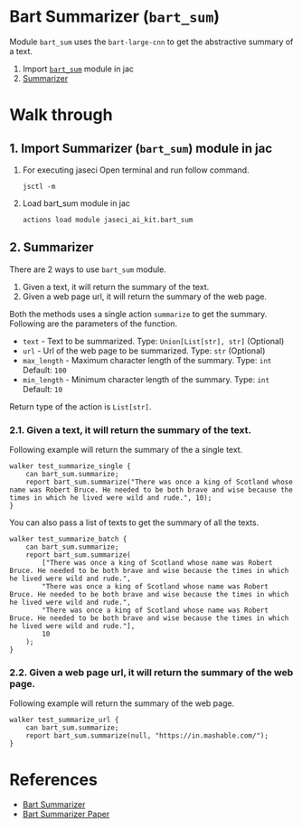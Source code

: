 # **Bart Summarizer (`bart_sum`)**

Module `bart_sum` uses the `bart-large-cnn` to get the abstractive summary of a text.

1. Import [`bart_sum`](#1-import-summarizer-bart_sum-module-in-jac) module in jac
2. [Summarizer](#2-summarizer)

# **Walk through**

## **1. Import Summarizer (`bart_sum`) module in jac**
1. For executing jaseci Open terminal and run follow command.
    ```
    jsctl -m
    ```
2.  Load bart_sum module in jac
    ```
    actions load module jaseci_ai_kit.bart_sum
    ```


## **2. Summarizer**
There are 2 ways to use `bart_sum` module.
1. Given a text, it will return the summary of the text.
2. Given a web page url, it will return the summary of the web page.

Both the methods uses a single action `summarize` to get the summary. Following are the parameters of the function.
* `text` - Text to be summarized. Type: `Union[List[str], str]` (Optional)
* `url` - Url of the web page to be summarized. Type: `str` (Optional)
* `max_length` - Maximum character length of the summary. Type: `int` Default: `100`
* `min_length` - Minimum character length of the summary. Type: `int` Default: `10`

Return type of the action is `List[str]`.

### **2.1. Given a text, it will return the summary of the text.**
Following example will return the summary of the a single text.

```jac
walker test_summarize_single {
    can bart_sum.summarize;
    report bart_sum.summarize("There was once a king of Scotland whose name was Robert Bruce. He needed to be both brave and wise because the times in which he lived were wild and rude.", 10);
}
```
You can also pass a list of texts to get the summary of all the texts.
```jac
walker test_summarize_batch {
    can bart_sum.summarize;
    report bart_sum.summarize(
        ["There was once a king of Scotland whose name was Robert Bruce. He needed to be both brave and wise because the times in which he lived were wild and rude.",
        "There was once a king of Scotland whose name was Robert Bruce. He needed to be both brave and wise because the times in which he lived were wild and rude.",
        "There was once a king of Scotland whose name was Robert Bruce. He needed to be both brave and wise because the times in which he lived were wild and rude."],
        10
    );
}
```

### **2.2. Given a web page url, it will return the summary of the web page.**
Following example will return the summary of the web page.

```jac
walker test_summarize_url {
    can bart_sum.summarize;
    report bart_sum.summarize(null, "https://in.mashable.com/");
}
```

# **References**
* [Bart Summarizer](https://huggingface.co/transformers/model_doc/bart.html)
* [Bart Summarizer Paper](https://arxiv.org/abs/1910.13461)